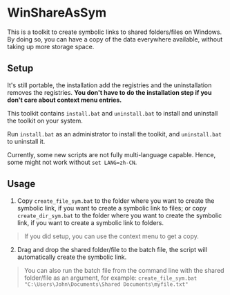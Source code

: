 # WinShareAsSym

This is a toolkit to create symbolic links to shared folders/files on Windows. By doing so, you can have a copy of the data everywhere available, without taking up more storage space.

## Setup

It's still portable, the installation add the registries and the uninstallation removes the registries. **You don't have to do the installation step if you don't care about context menu entries.**

This toolkit contains `install.bat` and `uninstall.bat` to install and uninstall the toolkit on your system. 

Run `install.bat` as an administrator to install the toolkit, and `uninstall.bat` to uninstall it.

Currently, some new scripts are not fully multi-language capable. Hence, some might not work without `set LANG=zh-CN`.

## Usage

1. Copy `create_file_sym.bat` to the folder where you want to create the symbolic link, if you want to create a symbolic link to files; or copy `create_dir_sym.bat` to the folder where you want to create the symbolic link, if you want to create a symbolic link to folders. 
 > If you did setup, you can use the context menu to get a copy.
2. Drag and drop the shared folder/file to the batch file, the script will automatically create the symbolic link.
 > You can also run the batch file from the command line with the shared folder/file as an argument, for example: `create_file_sym.bat "C:\Users\John\Documents\Shared Documents\myfile.txt"`

